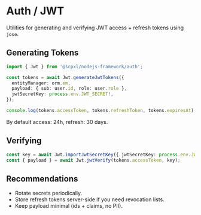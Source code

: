 # Auth / JWT

Utilities for generating and verifying JWT access + refresh tokens using `jose`.

## Generating Tokens

```ts
import { Jwt } from '@scpxl/nodejs-framework/auth';

const tokens = await Jwt.generateJwtTokens({
  entityManager: orm.em,
  payload: { sub: user.id, role: user.role },
  jwtSecretKey: process.env.JWT_SECRET!,
});

console.log(tokens.accessToken, tokens.refreshToken, tokens.expiresAt);
```

By default access: 24h, refresh: 30 days.

## Verifying

```ts
const key = await Jwt.importJwtSecretKey({ jwtSecretKey: process.env.JWT_SECRET! });
const { payload } = await Jwt.jwtVerify(tokens.accessToken, key);
```

## Recommendations

- Rotate secrets periodically.
- Store refresh tokens server-side if you need revocation lists.
- Keep payload minimal (ids + claims, no PII).
